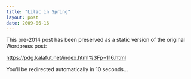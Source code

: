 ```yaml
---
title: "Lilac in Spring"
layout: post
date: 2009-06-16
---
```


This pre-2014 post has been preserved as a static version of the original Wordpress post:

https://pdg.kalafut.net/index.html%3Fp=116.html

You'll be redirected automatically in 10 seconds...

<head>
  <meta http-equiv="refresh" content="10;url=https://pdg.kalafut.net/index.html%3Fp=116.html">
</head>

